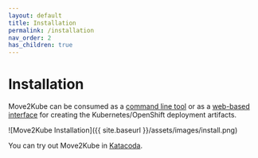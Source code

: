 ```yaml
---
layout: default
title: Installation
permalink: /installation
nav_order: 2
has_children: true
---
```


# Installation

Move2Kube can be consumed as a [command line tool](/installation/cli) or as a [web-based interface](/installation/ui) for creating the Kubernetes/OpenShift deployment artifacts.

![Move2Kube Installation]({{ site.baseurl }}/assets/images/install.png)

You can try out Move2Kube in [Katacoda](https://www.katacoda.com/move2kube).
